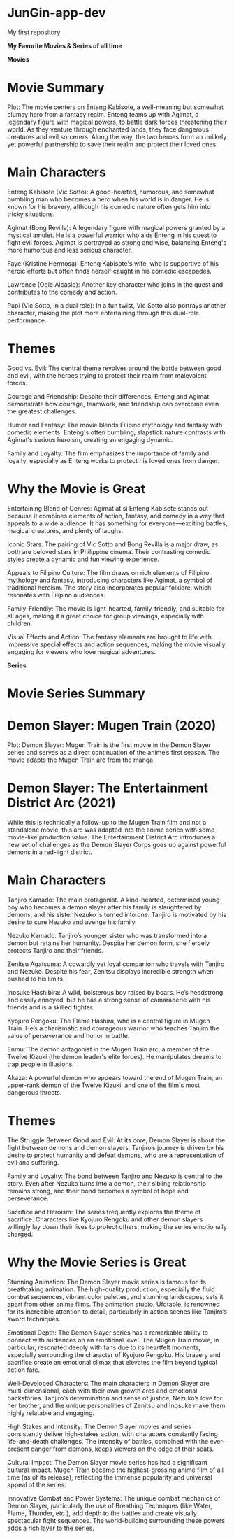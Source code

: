 # JunGin-app-dev
My first repository

**My Favorite Movies & Series of all time**

**Movies**

# Movie Summary
Plot: The movie centers on Enteng Kabisote, a well-meaning but somewhat clumsy hero from a fantasy realm. Enteng teams up with Agimat, a legendary figure with magical powers, to battle dark forces threatening their world. As they venture through enchanted lands, they face dangerous creatures and evil sorcerers. Along the way, the two heroes form an unlikely yet powerful partnership to save their realm and protect their loved ones.

# Main Characters
Enteng Kabisote (Vic Sotto): A good-hearted, humorous, and somewhat bumbling man who becomes a hero when his world is in danger. He is known for his bravery, although his comedic nature often gets him into tricky situations.

Agimat (Bong Revilla): A legendary figure with magical powers granted by a mystical amulet. He is a powerful warrior who aids Enteng in his quest to fight evil forces. Agimat is portrayed as strong and wise, balancing Enteng's more humorous and less serious character.

Faye (Kristine Hermosa): Enteng Kabisote's wife, who is supportive of his heroic efforts but often finds herself caught in his comedic escapades.

Lawrence (Ogie Alcasid): Another key character who joins in the quest and contributes to the comedy and action.

Papi (Vic Sotto, in a dual role): In a fun twist, Vic Sotto also portrays another character, making the plot more entertaining through this dual-role performance.

# Themes
Good vs. Evil: The central theme revolves around the battle between good and evil, with the heroes trying to protect their realm from malevolent forces.

Courage and Friendship: Despite their differences, Enteng and Agimat demonstrate how courage, teamwork, and friendship can overcome even the greatest challenges.

Humor and Fantasy: The movie blends Filipino mythology and fantasy with comedic elements. Enteng's often bumbling, slapstick nature contrasts with Agimat's serious heroism, creating an engaging dynamic.

Family and Loyalty: The film emphasizes the importance of family and loyalty, especially as Enteng works to protect his loved ones from danger.

# Why the Movie is Great
Entertaining Blend of Genres: Agimat at si Enteng Kabisote stands out because it combines elements of action, fantasy, and comedy in a way that appeals to a wide audience. It has something for everyone—exciting battles, magical creatures, and plenty of laughs.

Iconic Stars: The pairing of Vic Sotto and Bong Revilla is a major draw, as both are beloved stars in Philippine cinema. Their contrasting comedic styles create a dynamic and fun viewing experience.

Appeals to Filipino Culture: The film draws on rich elements of Filipino mythology and fantasy, introducing characters like Agimat, a symbol of traditional heroism. The story also incorporates popular folklore, which resonates with Filipino audiences.

Family-Friendly: The movie is light-hearted, family-friendly, and suitable for all ages, making it a great choice for group viewings, especially with children.

Visual Effects and Action: The fantasy elements are brought to life with impressive special effects and action sequences, making the movie visually engaging for viewers who love magical adventures.


**Series**


# Movie Series Summary

# Demon Slayer: Mugen Train (2020)

Plot: Demon Slayer: Mugen Train is the first movie in the Demon Slayer series and serves as a direct continuation of the anime’s first season. The movie adapts the Mugen Train arc from the manga.

# Demon Slayer: The Entertainment District Arc (2021)

While this is technically a follow-up to the Mugen Train film and not a standalone movie, this arc was adapted into the anime series with some movie-like production value. The Entertainment District Arc introduces a new set of challenges as the Demon Slayer Corps goes up against powerful demons in a red-light district.

# Main Characters

Tanjiro Kamado: The main protagonist. A kind-hearted, determined young boy who becomes a demon slayer after his family is slaughtered by demons, and his sister Nezuko is turned into one. Tanjiro is motivated by his desire to cure Nezuko and avenge his family.

Nezuko Kamado: Tanjiro’s younger sister who was transformed into a demon but retains her humanity. Despite her demon form, she fiercely protects Tanjiro and their friends.

Zenitsu Agatsuma: A cowardly yet loyal companion who travels with Tanjiro and Nezuko. Despite his fear, Zenitsu displays incredible strength when pushed to his limits.

Inosuke Hashibira: A wild, boisterous boy raised by boars. He’s headstrong and easily annoyed, but he has a strong sense of camaraderie with his friends and is a skilled fighter.

Kyojuro Rengoku: The Flame Hashira, who is a central figure in Mugen Train. He’s a charismatic and courageous warrior who teaches Tanjiro the value of perseverance and honor in battle.

Enmu: The demon antagonist in the Mugen Train arc, a member of the Twelve Kizuki (the demon leader's elite forces). He manipulates dreams to trap people in illusions.

Akaza: A powerful demon who appears toward the end of Mugen Train, an upper-rank demon of the Twelve Kizuki, and one of the film's most dangerous threats.

# Themes

The Struggle Between Good and Evil: At its core, Demon Slayer is about the fight between demons and demon slayers. Tanjiro’s journey is driven by his desire to protect humanity and defeat demons, who are a representation of evil and suffering.

Family and Loyalty: The bond between Tanjiro and Nezuko is central to the story. Even after Nezuko turns into a demon, their sibling relationship remains strong, and their bond becomes a symbol of hope and perseverance.

Sacrifice and Heroism: The series frequently explores the theme of sacrifice. Characters like Kyojuro Rengoku and other demon slayers willingly lay down their lives to protect others, making the series emotionally charged.

# Why the Movie Series is Great

Stunning Animation: The Demon Slayer movie series is famous for its breathtaking animation. The high-quality production, especially the fluid combat sequences, vibrant color palettes, and stunning landscapes, sets it apart from other anime films. The animation studio, Ufotable, is renowned for its incredible attention to detail, particularly in action scenes like Tanjiro’s sword techniques.

Emotional Depth: The Demon Slayer series has a remarkable ability to connect with audiences on an emotional level. The Mugen Train movie, in particular, resonated deeply with fans due to its heartfelt moments, especially surrounding the character of Kyojuro Rengoku. His bravery and sacrifice create an emotional climax that elevates the film beyond typical action fare.

Well-Developed Characters: The main characters in Demon Slayer are multi-dimensional, each with their own growth arcs and emotional backstories. Tanjiro’s determination and sense of justice, Nezuko’s love for her brother, and the unique personalities of Zenitsu and Inosuke make them highly relatable and engaging.

High Stakes and Intensity: The Demon Slayer movies and series consistently deliver high-stakes action, with characters constantly facing life-and-death challenges. The intensity of battles, combined with the ever-present danger from demons, keeps viewers on the edge of their seats.

Cultural Impact: The Demon Slayer movie series has had a significant cultural impact. Mugen Train became the highest-grossing anime film of all time (as of its release), reflecting the immense popularity and universal appeal of the series.

Innovative Combat and Power Systems: The unique combat mechanics of Demon Slayer, particularly the use of Breathing Techniques (like Water, Flame, Thunder, etc.), add depth to the battles and create visually spectacular fight sequences. The world-building surrounding these powers adds a rich layer to the series.

